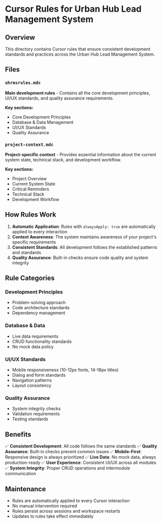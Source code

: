 # Cursor Rules for Urban Hub Lead Management System

## Overview
This directory contains Cursor rules that ensure consistent development standards and practices across the Urban Hub Lead Management System.

## Files

### `uhrmsrules.mdc`
**Main development rules** - Contains all the core development principles, UI/UX standards, and quality assurance requirements.

**Key sections:**
- Core Development Principles
- Database & Data Management
- UI/UX Standards
- Quality Assurance

### `project-context.mdc`
**Project-specific context** - Provides essential information about the current system state, technical stack, and development workflow.

**Key sections:**
- Project Overview
- Current System State
- Critical Reminders
- Technical Stack
- Development Workflow

## How Rules Work

1. **Automatic Application**: Rules with `alwaysApply: true` are automatically applied to every interaction
2. **Context Awareness**: The system maintains awareness of your project's specific requirements
3. **Consistent Standards**: All development follows the established patterns and standards
4. **Quality Assurance**: Built-in checks ensure code quality and system integrity

## Rule Categories

### Development Principles
- Problem-solving approach
- Code architecture standards
- Dependency management

### Database & Data
- Live data requirements
- CRUD functionality standards
- No mock data policy

### UI/UX Standards
- Mobile responsiveness (10-12px fonts, 14-18px titles)
- Dialog and form standards
- Navigation patterns
- Layout consistency

### Quality Assurance
- System integrity checks
- Validation requirements
- Testing standards

## Benefits

✅ **Consistent Development**: All code follows the same standards
✅ **Quality Assurance**: Built-in checks prevent common issues
✅ **Mobile-First**: Responsive design is always prioritized
✅ **Live Data**: No mock data, always production-ready
✅ **User Experience**: Consistent UI/UX across all modules
✅ **System Integrity**: Proper CRUD operations and intermodule communication

## Maintenance

- Rules are automatically applied to every Cursor interaction
- No manual intervention required
- Rules persist across sessions and workspace restarts
- Updates to rules take effect immediately 